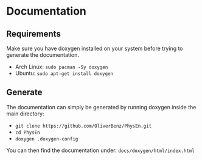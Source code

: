 # Documentation

## Requirements
Make sure you have doxygen installed on your system before trying to
generate the documentation.
- Arch Linux: `sudo pacman -Sy doxygen`
- Ubuntu: `sudo apt-get install doxygen`

## Generate
The documentation can simply be generated by running doxygen
inside the main directory:
- `git clone https://github.com/OliverBenz/PhysEn.git`
- `cd PhysEn`
- `doxygen .doxygen-config`

You can then find the documentation under:
`docs/doxygen/html/index.html`

